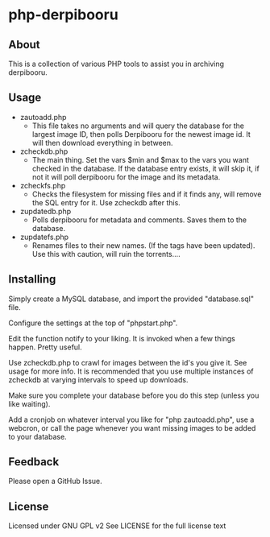 php-derpibooru
==============

About
-----

This is a collection of various PHP tools to assist you in archiving derpibooru.

Usage
--------
- zautoadd.php
    - This file takes no arguments and will query the database for the largest image ID, then polls Derpibooru for the newest image id. It will then download everything in between.
- zcheckdb.php
    - The main thing. Set the vars $min and $max to the vars you want checked in the database. If the database entry exists, it will skip it, if not it will poll derpibooru for the image and its metadata.
- zcheckfs.php
    - Checks the filesystem for missing files and if it finds any, will remove the SQL entry for it. Use zcheckdb after this.
- zupdatedb.php
    - Polls derpibooru for metadata and comments. Saves them to the database.
- zupdatefs.php
    - Renames files to their new names. (If the tags have been updated). Use this with caution, will ruin the torrents....
    
    


Installing
----------

Simply create a MySQL database, and import the provided "database.sql" file. 

Configure the settings at the top of "phpstart.php".

Edit the function notify to your liking. It is invoked when a few things happen. Pretty useful. 

Use zcheckdb.php to crawl for images between the id's you give it. See usage for more info. It is recommended that you use multiple instances of zcheckdb at varying intervals to speed up downloads.

Make sure you complete your database before you do this step (unless you like waiting).

Add a cronjob on whatever interval you like for "php zautoadd.php", use a webcron, or call the page whenever you want missing images to be added to your database.

Feedback
--------

Please open a GitHub Issue.

License
-------

Licensed under GNU GPL v2
See LICENSE for the full license text
